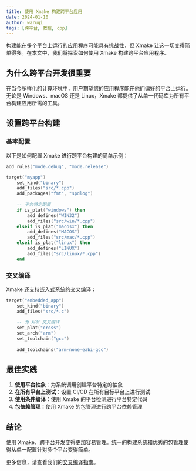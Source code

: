 ```yaml
---
title: 使用 Xmake 构建跨平台应用
date: 2024-01-10
author: waruqi
tags: [跨平台, 教程, cpp]
---
```


构建能在多个平台上运行的应用程序可能具有挑战性，但 Xmake 让这一切变得简单得多。在本文中，我们将探索如何使用 Xmake 构建跨平台应用程序。

## 为什么跨平台开发很重要

在当今多样化的计算环境中，用户期望您的应用程序能在他们偏好的平台上运行。无论是 Windows、macOS 还是 Linux，Xmake 都提供了从单一代码库为所有平台构建应用所需的工具。

## 设置跨平台构建

### 基本配置

以下是如何配置 Xmake 进行跨平台构建的简单示例：

```lua
add_rules("mode.debug", "mode.release")

target("myapp")
    set_kind("binary")
    add_files("src/*.cpp")
    add_packages("fmt", "spdlog")
    
    -- 平台特定配置
    if is_plat("windows") then
        add_defines("WIN32")
        add_files("src/win/*.cpp")
    elseif is_plat("macosx") then
        add_defines("MACOS")
        add_files("src/mac/*.cpp")
    elseif is_plat("linux") then
        add_defines("LINUX")
        add_files("src/linux/*.cpp")
    end
```

### 交叉编译

Xmake 还支持嵌入式系统的交叉编译：

```lua
target("embedded_app")
    set_kind("binary")
    add_files("src/*.c")
    
    -- 为 ARM 交叉编译
    set_plat("cross")
    set_arch("arm")
    set_toolchain("gcc")
    
    add_toolchains("arm-none-eabi-gcc")
```

## 最佳实践

1. **使用平台抽象**：为系统调用创建平台特定的抽象
2. **在所有平台上测试**：设置 CI/CD 在所有目标平台上进行测试
3. **使用条件编译**：使用 Xmake 的平台检测进行平台特定代码
4. **包依赖管理**：使用 Xmake 的包管理进行跨平台依赖管理

## 结论

使用 Xmake，跨平台开发变得更加容易管理。统一的构建系统和优秀的包管理使得从单一配置针对多个平台变得简单。

更多信息，请查看我们的[交叉编译指南](/zh/guide/basic-commands/cross-compilation)。 